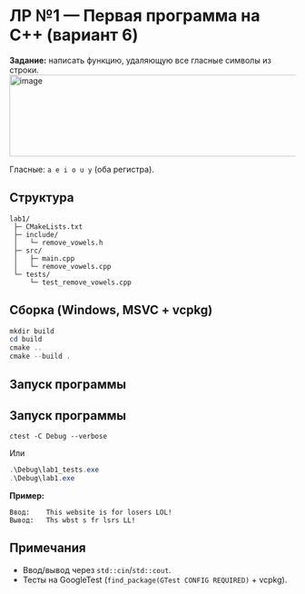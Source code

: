 # ЛР №1 — Первая программа на C++ (вариант 6)

**Задание:** написать функцию, удаляющую все гласные символы из строки.  
<img width="663" height="144" alt="image" src="https://github.com/user-attachments/assets/570649c4-a05f-44b2-86d0-60ad77f0fb83" />

Гласные: `a e i o u y` (оба регистра).

## Структура
```
lab1/
 ├─ CMakeLists.txt
 ├─ include/
 │   └─ remove_vowels.h
 ├─ src/
 │   ├─ main.cpp
 │   └─ remove_vowels.cpp
 └─ tests/
     └─ test_remove_vowels.cpp
```

## Сборка (Windows, MSVC + vcpkg)
```powershell
mkdir build
cd build
cmake .. 
cmake --build . 
```

## Запуск программы
## Запуск программы
```
ctest -C Debug --verbose
```
Или
```powershell
.\Debug\lab1_tests.exe
.\Debug\lab1.exe
```
**Пример:**
```
Ввод:    This website is for losers LOL!
Вывод:   Ths wbst s fr lsrs LL!
```

## Примечания
- Ввод/вывод через `std::cin`/`std::cout`.
- Тесты на GoogleTest (`find_package(GTest CONFIG REQUIRED)` + vcpkg).

